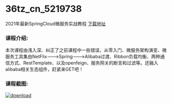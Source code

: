 # 36tz_cn_5219738
2021年最新SpringCloud微服务实战教程
[下载地址](http://www.36tz.cn/article/5219738 "下载地址")
### 课程介绍:
本次课程由浅入深、纠正了之前课程中一些错误，从零入门、微服务架构演变、微服务工具集由NetFlix--->Spring--->Alibaba过渡、Ribbon负载均衡、两种通信方式、RestTemplate、以及openfeign、服务网关的断言和过滤等。还融入alibaba相关生态组件，赶紧来GET吧！

### 课程截图:
[![download](http://36tz.cn/muke_img/2021_05_2-8.png "下载地址")](http://www.36tz.cn "下载地址")

